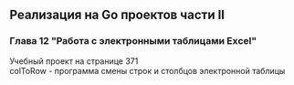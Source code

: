## Реализация на Go проектов части II
### Глава 12 "Работа с электронными таблицами Exсel"
Учебный проект на странице 371  
colToRow - программа смены строк и столбцов электронной таблицы